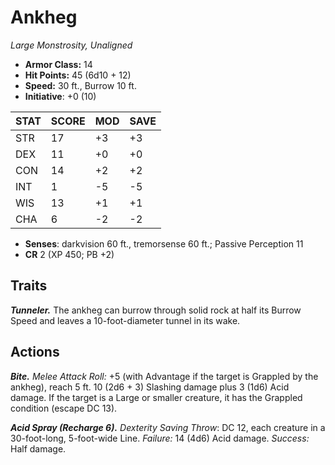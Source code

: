 # Ankheg

*Large Monstrosity, Unaligned*

- **Armor Class:** 14
- **Hit Points:** 45 (6d10 + 12)
- **Speed:** 30 ft., Burrow 10 ft.
- **Initiative**: +0 (10)

|STAT|SCORE|MOD|SAVE|
| --- | --- | --- | ---- |
| STR | 17 | +3 | +3 |
| DEX | 11 | +0 | +0 |
| CON | 14 | +2 | +2 |
| INT | 1 | -5 | -5 |
| WIS | 13 | +1 | +1 |
| CHA | 6 | -2 | -2 |

- **Senses**: darkvision 60 ft., tremorsense 60 ft.; Passive Perception 11
- **CR** 2 (XP 450; PB +2)

## Traits

***Tunneler.*** The ankheg can burrow through solid rock at half its Burrow Speed and leaves a 10-foot-diameter tunnel in its wake.


## Actions

***Bite.*** *Melee Attack Roll:* +5 (with Advantage if the target is Grappled by the ankheg), reach 5 ft. 10 (2d6 + 3) Slashing damage plus 3 (1d6) Acid damage. If the target is a Large or smaller creature, it has the Grappled condition (escape DC 13).

***Acid Spray (Recharge 6).*** *Dexterity Saving Throw*: DC 12, each creature in a 30-foot-long, 5-foot-wide Line. *Failure:*  14 (4d6) Acid damage. *Success:*  Half damage.

